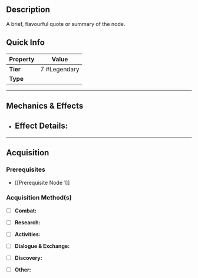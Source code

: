 ## Description
 A brief, flavourful quote or summary of the node.

## Quick Info
| Property | Value        |
| -------- | ------------ |
| **Tier** | 7 #Legendary |
| **Type** |              |

---

## Mechanics & Effects
- **Effect Details:**
    - 

---

## Acquisition
### Prerequisites
- [[Prerequisite Node 1]]

### Acquisition Method(s)
- [ ] **Combat:** 
- [ ] **Research:** 
- [ ] **Activities:** 
- [ ] **Dialogue & Exchange:** 
- [ ] **Discovery:** 
- [ ] **Other:** 

